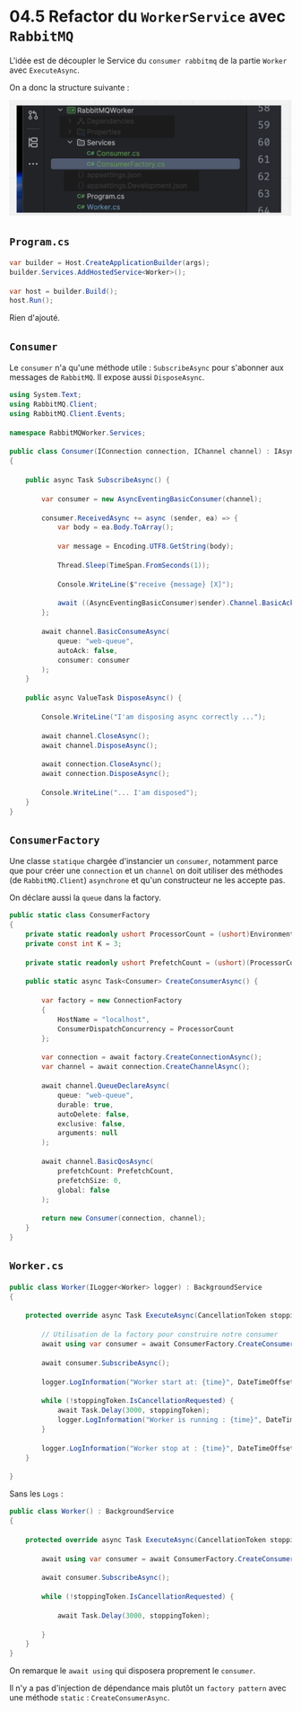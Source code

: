 # 04.5 Refactor du `WorkerService` avec `RabbitMQ`

L'idée est de découpler le Service du `consumer rabbitmq` de la partie `Worker` avec `ExecuteAsync`.

On a donc la structure suivante :

<img src="assets/new-archi-worker-rabbitmq-files.png" alt="new-archi-worker-rabbitmq-files" />

## `Program.cs`

```cs
var builder = Host.CreateApplicationBuilder(args);
builder.Services.AddHostedService<Worker>();

var host = builder.Build();
host.Run();
```

Rien d'ajouté.



## `Consumer`

Le `consumer` n'a qu'une méthode utile : `SubscribeAsync` pour s'abonner aux messages de `RabbitMQ`. Il expose aussi `DisposeAsync`.

```cs
using System.Text;
using RabbitMQ.Client;
using RabbitMQ.Client.Events;

namespace RabbitMQWorker.Services;

public class Consumer(IConnection connection, IChannel channel) : IAsyncDisposable
{

    public async Task SubscribeAsync() {
        
        var consumer = new AsyncEventingBasicConsumer(channel);

        consumer.ReceivedAsync += async (sender, ea) => {
            var body = ea.Body.ToArray();

            var message = Encoding.UTF8.GetString(body);

            Thread.Sleep(TimeSpan.FromSeconds(1));

            Console.WriteLine($"receive {message} [X]");

            await ((AsyncEventingBasicConsumer)sender).Channel.BasicAckAsync(ea.DeliveryTag, false);
        };

        await channel.BasicConsumeAsync(
            queue: "web-queue",
            autoAck: false,
            consumer: consumer
        );
    }
    
    public async ValueTask DisposeAsync() {
        
        Console.WriteLine("I'am disposing async correctly ...");
        
        await channel.CloseAsync();
        await channel.DisposeAsync();

        await connection.CloseAsync();
        await connection.DisposeAsync();

        Console.WriteLine("... I'am disposed");
    }
}
```



## `ConsumerFactory`

Une classe `statique` chargée d'instancier un `consumer`, notamment parce que pour créer une `connection` et un `channel` on doit utiliser des méthodes (de `RabbitMQ.Client`) `asynchrone` et qu'un constructeur ne les accepte pas.

On déclare aussi la `queue` dans la factory.

```cs
public static class ConsumerFactory
{
    private static readonly ushort ProcessorCount = (ushort)Environment.ProcessorCount;
    private const int K = 3;

    private static readonly ushort PrefetchCount = (ushort)(ProcessorCount * K);
    
    public static async Task<Consumer> CreateConsumerAsync() {
        
        var factory = new ConnectionFactory
        {
            HostName = "localhost",
            ConsumerDispatchConcurrency = ProcessorCount
        };

        var connection = await factory.CreateConnectionAsync();
        var channel = await connection.CreateChannelAsync();
        
        await channel.QueueDeclareAsync(
            queue: "web-queue",
            durable: true,
            autoDelete: false,
            exclusive: false,
            arguments: null
        );

        await channel.BasicQosAsync(
            prefetchCount: PrefetchCount,
            prefetchSize: 0,
            global: false
        );

        return new Consumer(connection, channel);
    }
}
```



## `Worker.cs`

```cs
public class Worker(ILogger<Worker> logger) : BackgroundService
{
    
    protected override async Task ExecuteAsync(CancellationToken stoppingToken) {

        // Utilisation de la factory pour construire notre consumer
        await using var consumer = await ConsumerFactory.CreateConsumerAsync();

        await consumer.SubscribeAsync();
        
        logger.LogInformation("Worker start at: {time}", DateTimeOffset.Now);

        while (!stoppingToken.IsCancellationRequested) {
            await Task.Delay(3000, stoppingToken);
            logger.LogInformation("Worker is running : {time}", DateTimeOffset.Now);
        }

        logger.LogInformation("Worker stop at : {time}", DateTimeOffset.Now);
    }
    
}
```

Sans les `Logs` :

```cs
public class Worker() : BackgroundService
{
    
    protected override async Task ExecuteAsync(CancellationToken stoppingToken) {

        await using var consumer = await ConsumerFactory.CreateConsumerAsync();

        await consumer.SubscribeAsync();

        while (!stoppingToken.IsCancellationRequested) {
            
            await Task.Delay(3000, stoppingToken);

        }
    }  
}
```

On remarque le `await using` qui disposera proprement le `consumer`.

Il n'y a pas d'injection de dépendance mais plutôt un `factory pattern` avec une méthode `static` : `CreateConsumerAsync`.

